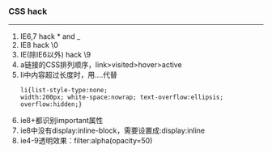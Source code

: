 ### CSS hack
---

1. IE6,7 hack  * and _
2. IE8 hack \0
3. IE(除IE6以外) hack \9
4. a链接的CSS排列顺序，link>visited>hover>active
5. li中内容超过长度时，用....代替<pre><code>li{list-style-type:none;
width:200px;
white-space:nowrap;
text-overflow:ellipsis;
overflow:hidden;}</code></pre>
6. ie8+都识别important属性
7. ie8中没有display:inline-block，需要设置成:display:inline
8. ie4-9透明效果：filter:alpha(opacity=50)